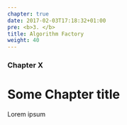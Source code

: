 ```yaml
---
chapter: true
date: 2017-02-03T17:18:32+01:00
pre: <b>3. </b>
title: Algorithm Factory
weight: 40
---
```


### Chapter X

# Some Chapter title

Lorem ipsum
